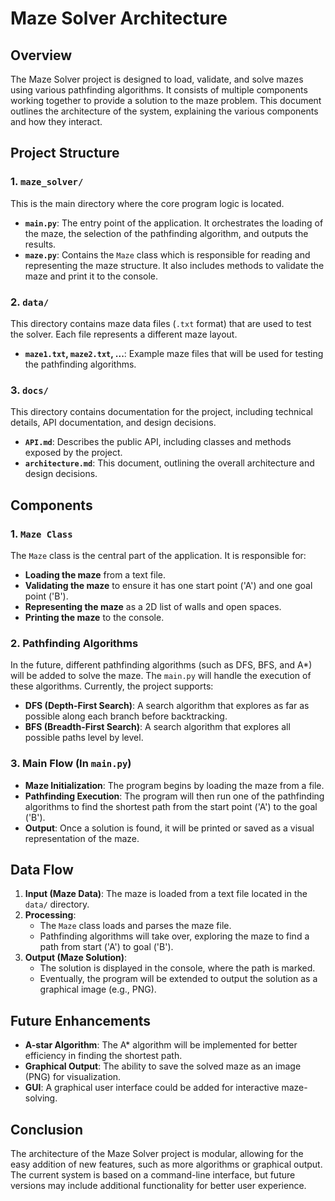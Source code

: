 # Maze Solver Architecture

## Overview
The Maze Solver project is designed to load, validate, and solve mazes using various pathfinding algorithms. It consists of multiple components working together to provide a solution to the maze problem. This document outlines the architecture of the system, explaining the various components and how they interact.

## Project Structure

### 1. `maze_solver/`
This is the main directory where the core program logic is located.
- **`main.py`**: The entry point of the application. It orchestrates the loading of the maze, the selection of the pathfinding algorithm, and outputs the results.
- **`maze.py`**: Contains the `Maze` class which is responsible for reading and representing the maze structure. It also includes methods to validate the maze and print it to the console.

### 2. `data/`
This directory contains maze data files (`.txt` format) that are used to test the solver. Each file represents a different maze layout.
- **`maze1.txt`, `maze2.txt`, ...**: Example maze files that will be used for testing the pathfinding algorithms.

### 3. `docs/`
This directory contains documentation for the project, including technical details, API documentation, and design decisions.
- **`API.md`**: Describes the public API, including classes and methods exposed by the project.
- **`architecture.md`**: This document, outlining the overall architecture and design decisions.
  
## Components

### 1. `Maze Class`
The `Maze` class is the central part of the application. It is responsible for:
- **Loading the maze** from a text file.
- **Validating the maze** to ensure it has one start point ('A') and one goal point ('B').
- **Representing the maze** as a 2D list of walls and open spaces.
- **Printing the maze** to the console.

### 2. Pathfinding Algorithms
In the future, different pathfinding algorithms (such as DFS, BFS, and A*) will be added to solve the maze. The `main.py` will handle the execution of these algorithms. Currently, the project supports:
- **DFS (Depth-First Search)**: A search algorithm that explores as far as possible along each branch before backtracking.
- **BFS (Breadth-First Search)**: A search algorithm that explores all possible paths level by level.

### 3. Main Flow (In `main.py`)
- **Maze Initialization**: The program begins by loading the maze from a file.
- **Pathfinding Execution**: The program will then run one of the pathfinding algorithms to find the shortest path from the start point ('A') to the goal ('B').
- **Output**: Once a solution is found, it will be printed or saved as a visual representation of the maze.

## Data Flow

1. **Input (Maze Data)**: The maze is loaded from a text file located in the `data/` directory.
2. **Processing**:
   - The `Maze` class loads and parses the maze file.
   - Pathfinding algorithms will take over, exploring the maze to find a path from start ('A') to goal ('B').
3. **Output (Maze Solution)**: 
   - The solution is displayed in the console, where the path is marked.
   - Eventually, the program will be extended to output the solution as a graphical image (e.g., PNG).

## Future Enhancements
- **A-star Algorithm**: The A* algorithm will be implemented for better efficiency in finding the shortest path.
- **Graphical Output**: The ability to save the solved maze as an image (PNG) for visualization.
- **GUI**: A graphical user interface could be added for interactive maze-solving.

## Conclusion
The architecture of the Maze Solver project is modular, allowing for the easy addition of new features, such as more algorithms or graphical output. The current system is based on a command-line interface, but future versions may include additional functionality for better user experience.

